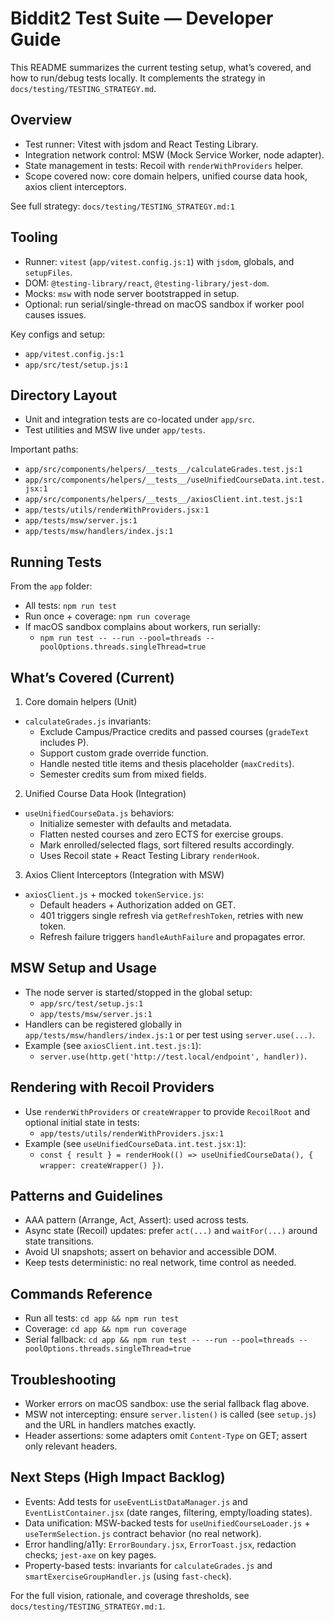 # Biddit2 Test Suite — Developer Guide

This README summarizes the current testing setup, what’s covered, and how to run/debug tests locally. It complements the strategy in `docs/testing/TESTING_STRATEGY.md`.

## Overview
- Test runner: Vitest with jsdom and React Testing Library.
- Integration network control: MSW (Mock Service Worker, node adapter).
- State management in tests: Recoil with `renderWithProviders` helper.
- Scope covered now: core domain helpers, unified course data hook, axios client interceptors.

See full strategy: `docs/testing/TESTING_STRATEGY.md:1`

## Tooling
- Runner: `vitest` (`app/vitest.config.js:1`) with `jsdom`, globals, and `setupFiles`.
- DOM: `@testing-library/react`, `@testing-library/jest-dom`.
- Mocks: `msw` with node server bootstrapped in setup.
- Optional: run serial/single-thread on macOS sandbox if worker pool causes issues.

Key configs and setup:
- `app/vitest.config.js:1`
- `app/src/test/setup.js:1`

## Directory Layout
- Unit and integration tests are co-located under `app/src`.
- Test utilities and MSW live under `app/tests`.

Important paths:
- `app/src/components/helpers/__tests__/calculateGrades.test.js:1`
- `app/src/components/helpers/__tests__/useUnifiedCourseData.int.test.jsx:1`
- `app/src/components/helpers/__tests__/axiosClient.int.test.js:1`
- `app/tests/utils/renderWithProviders.jsx:1`
- `app/tests/msw/server.js:1`
- `app/tests/msw/handlers/index.js:1`

## Running Tests
From the `app` folder:
- All tests: `npm run test`
- Run once + coverage: `npm run coverage`
- If macOS sandbox complains about workers, run serially:
  - `npm run test -- --run --pool=threads --poolOptions.threads.singleThread=true`

## What’s Covered (Current)
1) Core domain helpers (Unit)
- `calculateGrades.js` invariants:
  - Exclude Campus/Practice credits and passed courses (`gradeText` includes P).
  - Support custom grade override function.
  - Handle nested title items and thesis placeholder (`maxCredits`).
  - Semester credits sum from mixed fields.

2) Unified Course Data Hook (Integration)
- `useUnifiedCourseData.js` behaviors:
  - Initialize semester with defaults and metadata.
  - Flatten nested courses and zero ECTS for exercise groups.
  - Mark enrolled/selected flags, sort filtered results accordingly.
  - Uses Recoil state + React Testing Library `renderHook`.

3) Axios Client Interceptors (Integration with MSW)
- `axiosClient.js` + mocked `tokenService.js`:
  - Default headers + Authorization added on GET.
  - 401 triggers single refresh via `getRefreshToken`, retries with new token.
  - Refresh failure triggers `handleAuthFailure` and propagates error.

## MSW Setup and Usage
- The node server is started/stopped in the global setup:
  - `app/src/test/setup.js:1`
  - `app/tests/msw/server.js:1`
- Handlers can be registered globally in `app/tests/msw/handlers/index.js:1` or per test using `server.use(...)`.
- Example (see `axiosClient.int.test.js:1`):
  - `server.use(http.get('http://test.local/endpoint', handler))`.

## Rendering with Recoil Providers
- Use `renderWithProviders` or `createWrapper` to provide `RecoilRoot` and optional initial state in tests:
  - `app/tests/utils/renderWithProviders.jsx:1`
- Example (see `useUnifiedCourseData.int.test.jsx:1`):
  - `const { result } = renderHook(() => useUnifiedCourseData(), { wrapper: createWrapper() })`.

## Patterns and Guidelines
- AAA pattern (Arrange, Act, Assert): used across tests.
- Async state (Recoil) updates: prefer `act(...)` and `waitFor(...)` around state transitions.
- Avoid UI snapshots; assert on behavior and accessible DOM.
- Keep tests deterministic: no real network, time control as needed.

## Commands Reference
- Run all tests: `cd app && npm run test`
- Coverage: `cd app && npm run coverage`
- Serial fallback: `cd app && npm run test -- --run --pool=threads --poolOptions.threads.singleThread=true`

## Troubleshooting
- Worker errors on macOS sandbox: use the serial fallback flag above.
- MSW not intercepting: ensure `server.listen()` is called (see `setup.js`) and the URL in handlers matches exactly.
- Header assertions: some adapters omit `Content-Type` on GET; assert only relevant headers.

## Next Steps (High Impact Backlog)
- Events: Add tests for `useEventListDataManager.js` and `EventListContainer.jsx` (date ranges, filtering, empty/loading states).
- Data unification: MSW-backed tests for `useUnifiedCourseLoader.js` + `useTermSelection.js` contract behavior (no real network).
- Error handling/a11y: `ErrorBoundary.jsx`, `ErrorToast.jsx`, redaction checks; `jest-axe` on key pages.
- Property-based tests: invariants for `calculateGrades.js` and `smartExerciseGroupHandler.js` (using `fast-check`).

For the full vision, rationale, and coverage thresholds, see `docs/testing/TESTING_STRATEGY.md:1`.
